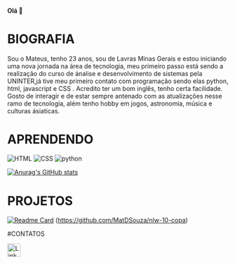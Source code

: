 #### Olá 👋

# BIOGRAFIA

Sou o Mateus, tenho 23 anos, sou de Lavras Minas Gerais e estou iniciando uma nova jornada na área de tecnologia, meu primeiro passo está sendo a realização do curso de ánalise e desenvolvimento de sistemas pela UNINTER,já tive meu primeiro contato com programação sendo elas python, html, javascript e CSS . Acredito ter um bom inglês, tenho certa facilidade. Gosto de interagir e de estar sempre antenado com as atualizações nesse ramo de tecnologia, além tenho hobby em jogos, astronomia, música e culturas ásiaticas.

# APRENDENDO

![HTML](https://img.shields.io/badge/HTML5-E34F26?style=for-the-badge&logo=html5&logoColor=white)
![CSS](https://img.shields.io/badge/CSS3-1572B6?style=for-the-badge&logo=css3&logoColor=white)
![python](https://img.shields.io/badge/Python-FFD43B?style=for-the-badge&logo=python&logoColor=blue)

[![Anurag's GitHub stats](https://github-readme-stats.vercel.app/api?username=matdsouza&theme=dracula)](https://github.com/anuraghazra/github-readme-stats)

# PROJETOS

[![Readme Card](https://github-readme-stats.vercel.app/api/pin/?username=matdsouza&repo=matdsouza.github.io)](https://github.com/MatDSouza/matdsouza.github.io)
(https://github.com/MatDSouza/nlw-10-copa)

#CONTATOS

[<img src= 'https://img.shields.io/badge/LinkedIn-0077B5?style=for-the-badge&logo=linkedin&logoColor=white' alt='Linkedin' height='30'>](https://www.linkedin.com/in/mateus-souza-870627246/)

